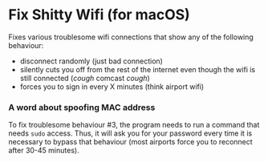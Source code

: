 # Fix Shitty Wifi (for macOS)
Fixes various troublesome wifi connections that show any of the following behaviour: 
- disconnect randomly (just bad connection)
- silently cuts you off from the rest of the internet even though the wifi is still connected (*cough* comcast *cough*)
- forces you to sign in every X minutes (think airport wifi)

### A word about spoofing MAC address
To fix troublesome behaviour #3, the program needs to run a command that needs `sudo` access. Thus, it will ask you for your password every time it is necessary to bypass that behaviour (most airports force you to reconnect after 30-45 minutes).